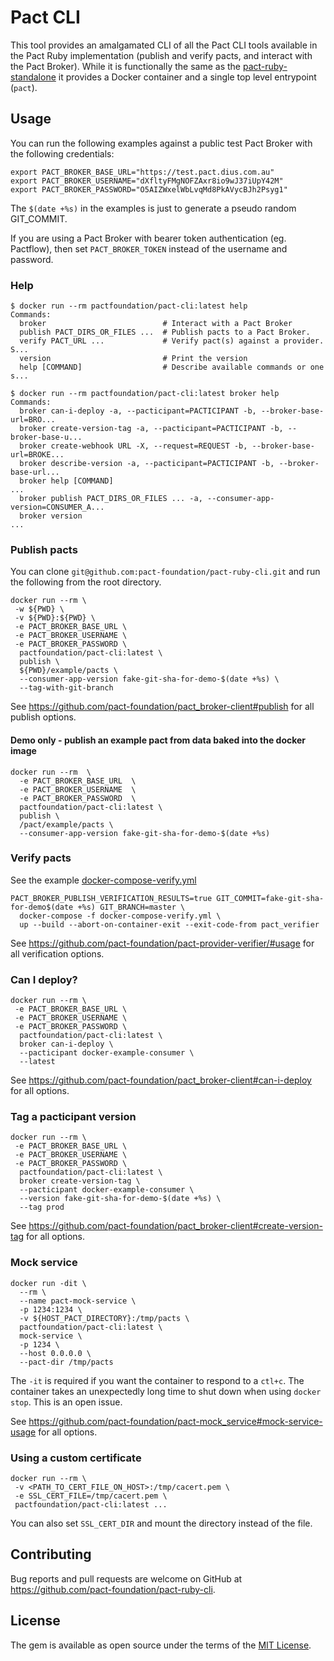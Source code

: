 # Pact CLI

This tool provides an amalgamated CLI of all the Pact CLI tools available in the Pact Ruby implementation (publish and verify pacts, and interact with the Pact Broker). While it is functionally the same as the [pact-ruby-standalone](https://github.com/pact-foundation/pact-ruby-standalone) it provides a Docker container and a single top level entrypoint (`pact`).

## Usage

You can run the following examples against a public test Pact Broker with the following credentials:

```
export PACT_BROKER_BASE_URL="https://test.pact.dius.com.au"
export PACT_BROKER_USERNAME="dXfltyFMgNOFZAxr8io9wJ37iUpY42M"
export PACT_BROKER_PASSWORD="O5AIZWxelWbLvqMd8PkAVycBJh2Psyg1"
```

The `$(date +%s)` in the examples is just to generate a pseudo random GIT_COMMIT.

If you are using a Pact Broker with bearer token authentication (eg. Pactflow), then set `PACT_BROKER_TOKEN` instead of the username and password.

### Help

```
$ docker run --rm pactfoundation/pact-cli:latest help
Commands:
  broker                          # Interact with a Pact Broker
  publish PACT_DIRS_OR_FILES ...  # Publish pacts to a Pact Broker.
  verify PACT_URL ...             # Verify pact(s) against a provider. S...
  version                         # Print the version
  help [COMMAND]                  # Describe available commands or one s...

$ docker run --rm pactfoundation/pact-cli:latest broker help
Commands:
  broker can-i-deploy -a, --pacticipant=PACTICIPANT -b, --broker-base-url=BRO...
  broker create-version-tag -a, --pacticipant=PACTICIPANT -b, --broker-base-u...
  broker create-webhook URL -X, --request=REQUEST -b, --broker-base-url=BROKE...
  broker describe-version -a, --pacticipant=PACTICIPANT -b, --broker-base-url...
  broker help [COMMAND]                                                      ...
  broker publish PACT_DIRS_OR_FILES ... -a, --consumer-app-version=CONSUMER_A...
  broker version                                                             ...
```

### Publish pacts

You can clone `git@github.com:pact-foundation/pact-ruby-cli.git` and run the following from the root directory.

```
docker run --rm \
 -w ${PWD} \
 -v ${PWD}:${PWD} \
 -e PACT_BROKER_BASE_URL \
 -e PACT_BROKER_USERNAME \
 -e PACT_BROKER_PASSWORD \
  pactfoundation/pact-cli:latest \
  publish \
  ${PWD}/example/pacts \
  --consumer-app-version fake-git-sha-for-demo-$(date +%s) \
  --tag-with-git-branch
```

See https://github.com/pact-foundation/pact_broker-client#publish for all publish options.

#### Demo only - publish an example pact from data baked into the docker image

```
docker run --rm  \
  -e PACT_BROKER_BASE_URL  \
  -e PACT_BROKER_USERNAME  \
  -e PACT_BROKER_PASSWORD  \
  pactfoundation/pact-cli:latest \
  publish \
  /pact/example/pacts \
  --consumer-app-version fake-git-sha-for-demo-$(date +%s)
```

### Verify pacts

See the example [docker-compose-verify.yml](https://github.com/pact-foundation/pact-ruby-cli/blob/master/docker-compose-verify.yml)

```
PACT_BROKER_PUBLISH_VERIFICATION_RESULTS=true GIT_COMMIT=fake-git-sha-for-demo$(date +%s) GIT_BRANCH=master \
  docker-compose -f docker-compose-verify.yml \
  up --build --abort-on-container-exit --exit-code-from pact_verifier
```

See https://github.com/pact-foundation/pact-provider-verifier/#usage for all verification options.

### Can I deploy?

```
docker run --rm \
 -e PACT_BROKER_BASE_URL \
 -e PACT_BROKER_USERNAME \
 -e PACT_BROKER_PASSWORD \
  pactfoundation/pact-cli:latest \
  broker can-i-deploy \
  --pacticipant docker-example-consumer \
  --latest
```

See https://github.com/pact-foundation/pact_broker-client#can-i-deploy for all options.

### Tag a pacticipant version

```
docker run --rm \
 -e PACT_BROKER_BASE_URL \
 -e PACT_BROKER_USERNAME \
 -e PACT_BROKER_PASSWORD \
  pactfoundation/pact-cli:latest \
  broker create-version-tag \
  --pacticipant docker-example-consumer \
  --version fake-git-sha-for-demo-$(date +%s) \
  --tag prod
```

See https://github.com/pact-foundation/pact_broker-client#create-version-tag for all options.

### Mock service

```
docker run -dit \
  --rm \
  --name pact-mock-service \
  -p 1234:1234 \
  -v ${HOST_PACT_DIRECTORY}:/tmp/pacts \
  pactfoundation/pact-cli:latest \
  mock-service \
  -p 1234 \
  --host 0.0.0.0 \
  --pact-dir /tmp/pacts
```

The `-it` is required if you want the container to respond to a `ctl+c`. The container takes an unexpectedly long time to shut down when using `docker stop`. This is an open issue.

See https://github.com/pact-foundation/pact-mock_service#mock-service-usage for all options.

### Using a custom certificate

```
docker run --rm \
 -v <PATH_TO_CERT_FILE_ON_HOST>:/tmp/cacert.pem \
 -e SSL_CERT_FILE=/tmp/cacert.pem \
 pactfoundation/pact-cli:latest ...
```

You can also set `SSL_CERT_DIR` and mount the directory instead of the file.

## Contributing

Bug reports and pull requests are welcome on GitHub at https://github.com/pact-foundation/pact-ruby-cli.

## License

The gem is available as open source under the terms of the [MIT License](https://opensource.org/licenses/MIT).
